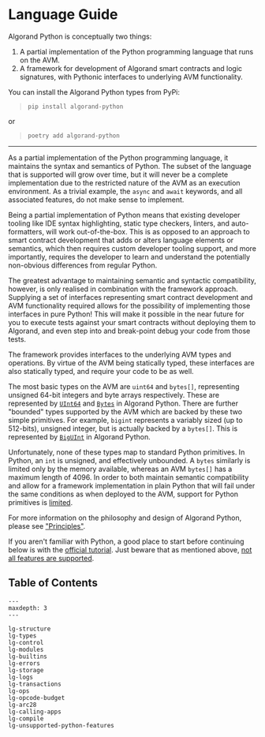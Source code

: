 # Language Guide

Algorand Python is conceptually two things:

1. A partial implementation of the Python programming language that runs on the AVM.
2. A framework for development of Algorand smart contracts and logic signatures, with Pythonic
   interfaces to underlying AVM functionality.

You can install the Algorand Python types from PyPi:

> `pip install algorand-python`

or

> `poetry add algorand-python`

---

As a partial implementation of the Python programming language, it maintains the syntax and
semantics of Python. The subset of the language that is supported will grow over time, but it will
never be a complete implementation due to the restricted nature of the AVM as an execution
environment. As a trivial example, the `async` and `await` keywords, and all associated features,
do not make sense to implement.

Being a partial implementation of Python means that existing developer tooling like IDE syntax
highlighting, static type checkers, linters, and auto-formatters, will work out-of-the-box. This is
as opposed to an approach to smart contract development that adds or alters language elements or
semantics, which then requires custom developer tooling support, and more importantly, requires the
developer to learn and understand the potentially non-obvious differences from regular Python.

The greatest advantage to maintaining semantic and syntactic compatibility, however, is only
realised in combination with the framework approach. Supplying a set of interfaces representing
smart contract development and AVM functionality required allows for the possibility of
implementing those interfaces in pure Python! This will make it possible in the near future for you
to execute tests against your smart contracts without deploying them to Algorand, and even step
into and break-point debug your code from those tests.

The framework provides interfaces to the underlying AVM types and operations. By virtue of the AVM
being statically typed, these interfaces are also statically typed, and require your code to be as
well.

The most basic types on the AVM are `uint64` and `bytes[]`, representing unsigned 64-bit integers
and byte arrays respectively. These are represented by [`UInt64`](#algopy.UInt64) and
[`Bytes`](#algopy.Bytes) in Algorand Python. There are further "bounded" types supported by the AVM
which are backed by these two simple primitives. For example, `bigint` represents a variably sized
(up to 512-bits), unsigned integer, but is actually backed by a `bytes[]`. This is represented by
[`BigUInt`](#algopy.BigUInt) in Algorand Python.

Unfortunately, none of these types map to standard Python primitives. In Python, an `int` is
unsigned, and effectively unbounded. A `bytes` similarly is limited only by the memory available,
whereas an AVM `bytes[]` has a maximum length of 4096. In order to both maintain semantic
compatibility and allow for a framework implementation in plain Python that will fail under the
same conditions as when deployed to the AVM, support for Python primitives is
[limited](lg-types.md#python-built-in-types).

For more information on the philosophy and design of Algorand Python, please see
["Principles"](principles.md#principles).

If you aren't familiar with Python, a good place to start before continuing below is with the
[official tutorial](https://docs.python.org/3/tutorial/index.html). Just beware that as mentioned
above, [not all features are supported](./lg-unsupported-python-features.md).

## Table of Contents

```{toctree}
---
maxdepth: 3
---

lg-structure
lg-types
lg-control
lg-modules
lg-builtins
lg-errors
lg-storage
lg-logs
lg-transactions
lg-ops
lg-opcode-budget
lg-arc28
lg-calling-apps
lg-compile
lg-unsupported-python-features
```
